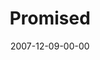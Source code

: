 ---
layout: message
category: message
series: "Hero"
title: "Promised"
date: 2007-12-09-00-00
message_id: 471
audio: "http://s3.amazonaws.com/crossroadsaudiomessages/Hero_Week_1_Promised_12_02_07_Brian_Tome.mp3"
audio-duration: "27:55"
explicit: "N"
---